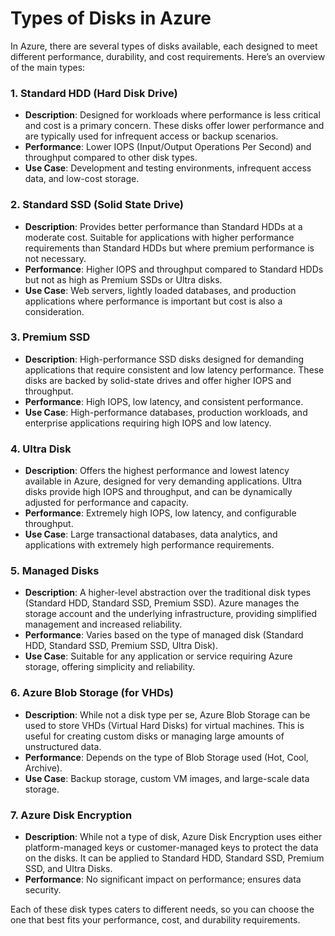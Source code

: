 # Types of Disks in Azure

In Azure, there are several types of disks available, each designed to meet different performance, durability, and cost requirements. Here’s an overview of the main types:

### **1. Standard HDD (Hard Disk Drive)**
- **Description**: Designed for workloads where performance is less critical and cost is a primary concern. These disks offer lower performance and are typically used for infrequent access or backup scenarios.
- **Performance**: Lower IOPS (Input/Output Operations Per Second) and throughput compared to other disk types.
- **Use Case**: Development and testing environments, infrequent access data, and low-cost storage.

### **2. Standard SSD (Solid State Drive)**
- **Description**: Provides better performance than Standard HDDs at a moderate cost. Suitable for applications with higher performance requirements than Standard HDDs but where premium performance is not necessary.
- **Performance**: Higher IOPS and throughput compared to Standard HDDs but not as high as Premium SSDs or Ultra disks.
- **Use Case**: Web servers, lightly loaded databases, and production applications where performance is important but cost is also a consideration.

### **3. Premium SSD**
- **Description**: High-performance SSD disks designed for demanding applications that require consistent and low latency performance. These disks are backed by solid-state drives and offer higher IOPS and throughput.
- **Performance**: High IOPS, low latency, and consistent performance.
- **Use Case**: High-performance databases, production workloads, and enterprise applications requiring high IOPS and low latency.

### **4. Ultra Disk**
- **Description**: Offers the highest performance and lowest latency available in Azure, designed for very demanding applications. Ultra disks provide high IOPS and throughput, and can be dynamically adjusted for performance and capacity.
- **Performance**: Extremely high IOPS, low latency, and configurable throughput.
- **Use Case**: Large transactional databases, data analytics, and applications with extremely high performance requirements.

### **5. Managed Disks**
- **Description**: A higher-level abstraction over the traditional disk types (Standard HDD, Standard SSD, Premium SSD). Azure manages the storage account and the underlying infrastructure, providing simplified management and increased reliability.
- **Performance**: Varies based on the type of managed disk (Standard HDD, Standard SSD, Premium SSD, Ultra Disk).
- **Use Case**: Suitable for any application or service requiring Azure storage, offering simplicity and reliability.

### **6. Azure Blob Storage (for VHDs)**
- **Description**: While not a disk type per se, Azure Blob Storage can be used to store VHDs (Virtual Hard Disks) for virtual machines. This is useful for creating custom disks or managing large amounts of unstructured data.
- **Performance**: Depends on the type of Blob Storage used (Hot, Cool, Archive).
- **Use Case**: Backup storage, custom VM images, and large-scale data storage.

### **7. Azure Disk Encryption**
- **Description**: While not a type of disk, Azure Disk Encryption uses either platform-managed keys or customer-managed keys to protect the data on the disks. It can be applied to Standard HDD, Standard SSD, Premium SSD, and Ultra Disks.
- **Performance**: No significant impact on performance; ensures data security.

Each of these disk types caters to different needs, so you can choose the one that best fits your performance, cost, and durability requirements.

